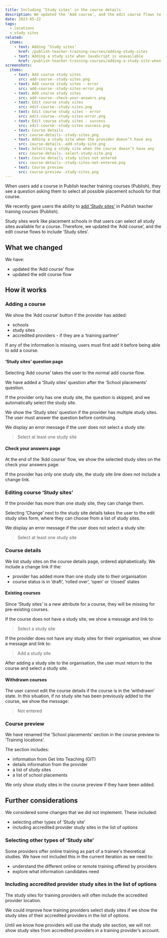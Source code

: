 ```yaml
---
title: Including ‘Study sites’ in the course details
description: We updated the ‘Add course’, and the edit course flows to include ‘Study sites’
date: 2023-05-22
tags:
  - locations
  - study sites
related:
  items:
    - text: Adding ‘Study sites’
      href: /publish-teacher-training-courses/adding-study-sites
    - text: Adding a study site when JavaScript is unavailable
      href: /publish-teacher-training-courses/adding-a-study-site-when-javascript-is-unavailable/
screenshots:
  items:
    - text: Add course study sites
      src: add-course--study-sites.png
    - text: Add course study sites - error
      src: add-course--study-sites-error.png
    - text: Add course study sites
      src: add-course--check-your-answers.png
    - text: Edit course study sites
      src: edit-course--study-sites.png
    - text: Edit course study sites - error
      src: edit-course--study-sites-error.png
    - text: Edit course study sites - success
      src: edit-course--study-sites-success.png
    - text: Course details
      src: course-details--study-sites.png
    - text: Adding a study site when the provider doesn’t have any
      src: course-details--add-study-site.png
    - text: Selecting a study site when the course doesn’t have any
      src: course-details--select-study-site.png
    - text: Course details study sites not entered
      src: course-details--study-sites-not-entered.png
    - text: Course preview
      src: course-preview--study-sites.png
---
```


When users add a course in Publish teacher training courses (Publish), they see a question asking them to select all possible placement schools for that course.

We recently gave users the ability to [add ‘Study sites’](/publish-teacher-training-courses/adding-study-sites) in Publish teacher training courses (Publish).

Study sites work like placement schools in that users can select all study sites available for a course. Therefore, we updated the ‘Add course’, and the edit course flows to include ‘Study sites’.

## What we changed

We have:

- updated the ‘Add course’ flow
- updated the edit course flow

## How it works

### Adding a course

We show the ‘Add course’ button if the provider has added:

- schools
- study sites
- accredited providers - if they are a ‘training partner’

If any of the information is missing, users must first add it before being able to add a course.

#### ‘Study sites’ question page

Selecting ‘Add course’ takes the user to the normal add course flow.

We have added a ‘Study sites’ question after the ‘School placements’ question.

If the provider only has one study site, the question is skipped, and we automatically select the study site.

We show the ‘Study sites’ question if the provider has multiple study sites. The user must answer the question before continuing.

We display an error message if the user does not select a study site:

> Select at least one study site

#### Check your answers page

At the end of the ‘Add course’ flow, we show the selected study sites on the check your answers page.

If the provider has only one study site, the study site line does not include a change link.

### Editing course ‘Study sites’

If the provider has more than one study site, they can change them.

Selecting ‘Change’ next to the study site details takes the user to the edit study sites form, where they can choose from a list of study sites.

We display an error message if the user does not select a study site:

> Select at least one study site

### Course details

We list study sites on the course details page, ordered alphabetically. We include a change link if the:

- provider has added more than one study site to their organisation
- course status is in ‘draft’, ‘rolled over’, ‘open’ or ‘closed’ states

#### Existing courses

Since ‘Study sites’ is a new attribute for a course, they will be missing for pre-existing courses.

If the course does not have a study site, we show a message and link to:

> Select a study site

If the provider does not have any study sites for their organisation, we show a message and link to:

> Add a study site

After adding a study site to the organisation, the user must return to the course and select a study site.

#### Withdrawn courses

The user cannot edit the course details if the course is in the ‘withdrawn’ state. In this situation, if no study site has been previously added to the course, we show the message:

> Not entered

### Course preview

We have renamed the ‘School placements’ section in the course preview to ‘Training locations’.

The section includes:

- information from Get Into Teaching (GIT)
- details information from the provider
- a list of study sites
- a list of school placements

We only show study sites in the course preview if they have been added.

## Further considerations

We considered some changes that we did not implement. These included:

- selecting other types of ‘Study site’
- including accredited provider study sites in the list of options

### Selecting other types of ‘Study site’

Some providers offer online training as part of a trainee's theoretical studies. We have not included this in the current iteration as we need to:

- understand the different online or remote training offered by providers
- explore what information candidates need

### Including accredited provider study sites in the list of options

The study sites for training providers will often include the accredited provider location.

We could improve how training providers select study sites if we show the study sites of their accredited providers in the list of options.

Until we know how providers will use the study site section, we will not show study sites from accredited providers in a training provider’s account.
